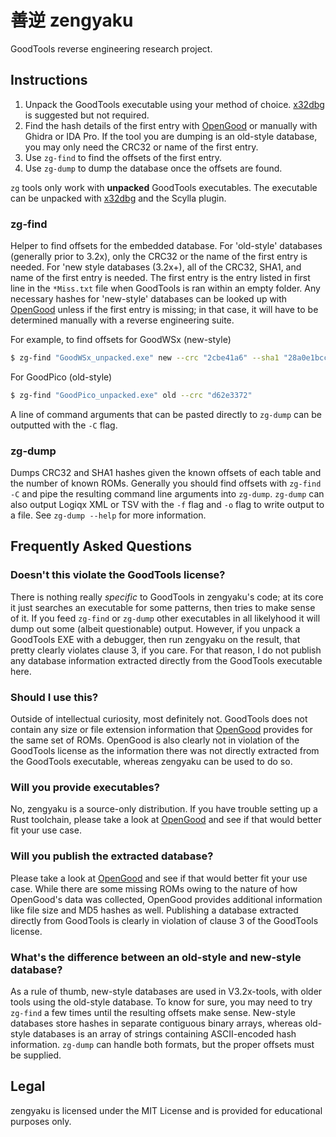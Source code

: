 # 善逆 zengyaku

GoodTools reverse engineering research project. 

## Instructions

1. Unpack the GoodTools executable using your method of choice. [x32dbg](https://x64dbg.com) is suggested but not required.
2. Find the hash details of the first entry with [OpenGood](https://github.com/SnowflakePowered/opengood) or manually with Ghidra or IDA Pro. If the tool you are dumping is an old-style database, you may only need the CRC32 or name of the first entry.
3. Use `zg-find` to find the offsets of the first entry.
4. Use `zg-dump` to dump the database once the offsets are found.

`zg` tools only work with **unpacked** GoodTools executables. The executable can be unpacked with [x32dbg](https://x64dbg.com) and the Scylla plugin.

### zg-find

Helper to find offsets for the embedded database. For 'old-style' databases (generally prior to 3.2x), only the CRC32 or the name of the first entry is needed. For 'new style databases (3.2x+), all of the CRC32, SHA1, and name of the first entry is needed.
The first entry is the entry listed in first line in the `*Miss.txt` file when GoodTools is ran within an empty folder. 
Any necessary hashes for 'new-style' databases can be looked up with [OpenGood](https://github.com/SnowflakePowered/opengood) unless if the first entry is missing; in that case, it will have to be determined manually with a reverse engineering suite.

For example, to find offsets for GoodWSx (new-style)
```bash
$ zg-find "GoodWSx_unpacked.exe" new --crc "2cbe41a6" --sha1 "28a0e1bccc4c10a57379f87c67c6c5ecf07fb0f4" --name "#Wonderwitch Promo Beta Demo by Dox (PD)"     
```

For GoodPico (old-style)
```bash
$ zg-find "GoodPico_unpacked.exe" old --crc "d62e3372"
```

A line of command arguments that can be pasted directly to `zg-dump` can be outputted with the `-C` flag.

### zg-dump
Dumps CRC32 and SHA1 hashes given the known offsets of each table and the number of known ROMs. Generally you should find offsets with `zg-find -C` and pipe the resulting command line arguments into `zg-dump`. 
`zg-dump` can also output Logiqx XML or TSV with the `-f` flag and `-o` flag to write output to a file. See `zg-dump --help` for more information.

## Frequently Asked Questions

### Doesn't this violate the GoodTools license?
There is nothing really *specific* to GoodTools in zengyaku's code; at its core it just searches an executable for some patterns, then tries to make sense of it. If you feed `zg-find` or `zg-dump` other executables in all likelyhood it will dump out some (albeit questionable) output. However, if you unpack a GoodTools EXE with a debugger, then run zengyaku on the result, that pretty clearly violates clause 3, if you care. For that reason, I do not publish any database information extracted directly from the GoodTools executable here.

### Should I use this?
Outside of intellectual curiosity, most definitely not. GoodTools does not contain any size or file extension information that [OpenGood](https://github.com/SnowflakePowered/opengood) provides for the same set of ROMs. OpenGood is also clearly not in violation of the GoodTools license as the information there was not directly extracted from the GoodTools executable, whereas zengyaku can be used to do so.

### Will you provide executables?
No, zengyaku is a source-only distribution. If you have trouble setting up a Rust toolchain, please take a look at [OpenGood](https://github.com/SnowflakePowered/opengood) and see if that would better fit your use case.

### Will you publish the extracted database?
Please take a look at [OpenGood](https://github.com/SnowflakePowered/opengood) and see if that would better fit your use case. While there are some missing ROMs owing to the nature of how OpenGood's data was collected, OpenGood provides additional information like file size and MD5 hashes as well. Publishing a database extracted directly from GoodTools is clearly in violation of clause 3 of the GoodTools license.

### What's the difference between an old-style and new-style database?
As a rule of thumb, new-style databases are used in V3.2x-tools, with older tools using the old-style database. To know for sure, you may need to try `zg-find` a few times until the resulting offsets make sense. New-style databases store hashes in separate contiguous binary arrays, whereas old-style databases is an array of strings containing ASCII-encoded hash information. `zg-dump` can handle both formats, but the proper offsets must be supplied. 

## Legal
zengyaku is licensed under the MIT License and is provided for educational purposes only.
